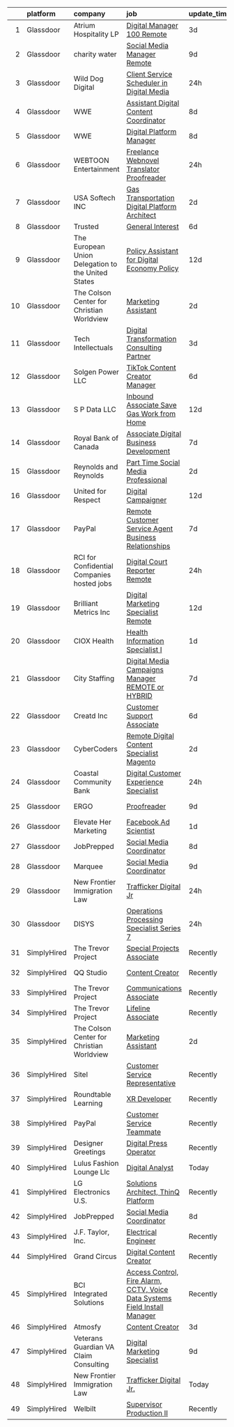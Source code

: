

|    | platform    | company                                            | job                                                                                                                                                                                                                                                                                                                                                                                                                                                                                                                                                                                                                                                                                                                                                                                                                                                                                                                                                                                                                                                                                                                                                                                                                                                                                                                                                                             | update_time   | location                     |
|---:|:------------|:---------------------------------------------------|:--------------------------------------------------------------------------------------------------------------------------------------------------------------------------------------------------------------------------------------------------------------------------------------------------------------------------------------------------------------------------------------------------------------------------------------------------------------------------------------------------------------------------------------------------------------------------------------------------------------------------------------------------------------------------------------------------------------------------------------------------------------------------------------------------------------------------------------------------------------------------------------------------------------------------------------------------------------------------------------------------------------------------------------------------------------------------------------------------------------------------------------------------------------------------------------------------------------------------------------------------------------------------------------------------------------------------------------------------------------------------------|:--------------|:-----------------------------|
|  1 | Glassdoor   | Atrium Hospitality LP                              | [Digital Manager 100  Remote](https://www.glassdoor.com/partner/jobListing.htm?pos=118&ao=1136043&s=58&guid=000001818f56e9b083103372f971e369&src=GD_JOB_AD&t=SR&vt=w&cs=1_77ae1170&cb=1655967247450&jobListingId=1007949590549&jrtk=3-0-1g67ldqgukcko801-1g67ldqhdih7g800-9f11de0b0f06204d-)                                                                                                                                                                                                                                                                                                                                                                                                                                                                                                                                                                                                                                                                                                                                                                                                                                                                                                                                                                                                                                                                                    | 3d            | Alpharetta, GA               |
|  2 | Glassdoor   | charity  water                                     | [Social Media Manager  Remote ](https://www.glassdoor.com/partner/jobListing.htm?pos=130&ao=1136043&s=58&guid=000001818f56e9b083103372f971e369&src=GD_JOB_AD&t=SR&vt=w&ea=1&cs=1_2fd05ad3&cb=1655967247456&jobListingId=1007937990975&jrtk=3-0-1g67ldqgukcko801-1g67ldqhdih7g800-0ae7ad5faac8ea84-)                                                                                                                                                                                                                                                                                                                                                                                                                                                                                                                                                                                                                                                                                                                                                                                                                                                                                                                                                                                                                                                                             | 9d            | Remote                       |
|  3 | Glassdoor   | Wild Dog Digital                                   | [Client Service   Scheduler in Digital Media](https://www.glassdoor.com/partner/jobListing.htm?pos=104&ao=1110586&s=58&guid=000001818f56e9b083103372f971e369&src=GD_JOB_AD&t=SR&vt=w&ea=1&cs=1_28968b0c&cb=1655967247448&jobListingId=1007957926887&cpc=1CBFC3E34E2A31FF&jrtk=3-0-1g67ldqgukcko801-1g67ldqhdih7g800-c2b58b479b512465--6NYlbfkN0CyHOxz5zuJWsl2VTQnRdM_6OCWrW0oVSwxykRUIGfnau2eJu7AnyXHVsxvlof7pZphd3ExTTQ4BJSGjlQDoK16g-DDVezQ6ERLlSAkKVaXkAQu58_Vh5WGZVSqkOBc83MZ6RlrVSQQi_cnsFZ0zLzMkUovGA30aLMhqojJDB5EYIrso_-SMymBqFTl44JGbPOU7F59rU0JhVSl8w7GcmTg1SaKxZsX5H_4MTmDYgOMW1iLKn0OhVsFITBl09GvL3UGYNOo7MunregdUvdE7gYlzTdb3-g4fydKYSDK080mHl0hg9jGJXcFdm-ZE5BKh2XgkKneCej_pHSPFFM_24RkSQpYU1hlixB4OeH8NK1KVuO14IqJcAHqHf_qBs94_5PBtA8HDuL1QXxJVY04Kgl1TCp33y20R9YtGW5HqXcfYRTGDFy0KTFruWkbUhHKBfrnUZDYbej9mBS5Qtrw8_-csu5ID4L5PiAjwSTKjDoGjSy84mXgIYwcBd8Vp_4uMzE%3D)                                                                                                                                                                                                                                                                                                                                                                                                                                                                                            | 24h           | Nevada                       |
|  4 | Glassdoor   | WWE                                                | [Assistant Digital Content Coordinator](https://www.glassdoor.com/partner/jobListing.htm?pos=129&ao=1136043&s=58&guid=000001818f56e9b083103372f971e369&src=GD_JOB_AD&t=SR&vt=w&cs=1_7276aa38&cb=1655967247456&jobListingId=1007940371919&jrtk=3-0-1g67ldqgukcko801-1g67ldqhdih7g800-aee7c2445f17ac08-)                                                                                                                                                                                                                                                                                                                                                                                                                                                                                                                                                                                                                                                                                                                                                                                                                                                                                                                                                                                                                                                                          | 8d            | Stamford, CT                 |
|  5 | Glassdoor   | WWE                                                | [Digital Platform Manager](https://www.glassdoor.com/partner/jobListing.htm?pos=119&ao=1136043&s=58&guid=000001818f56e9b083103372f971e369&src=GD_JOB_AD&t=SR&vt=w&cs=1_e80e00a5&cb=1655967247450&jobListingId=1007940371916&jrtk=3-0-1g67ldqgukcko801-1g67ldqhdih7g800-83245f14e12bbcd0-)                                                                                                                                                                                                                                                                                                                                                                                                                                                                                                                                                                                                                                                                                                                                                                                                                                                                                                                                                                                                                                                                                       | 8d            | Stamford, CT                 |
|  6 | Glassdoor   | WEBTOON Entertainment                              | [Freelance Webnovel Translator   Proofreader](https://www.glassdoor.com/partner/jobListing.htm?pos=121&ao=1136043&s=58&guid=000001818f56e9b083103372f971e369&src=GD_JOB_AD&t=SR&vt=w&cs=1_0b55e6b3&cb=1655967247451&jobListingId=1007958161204&jrtk=3-0-1g67ldqgukcko801-1g67ldqhdih7g800-6b2da50c789996bb-)                                                                                                                                                                                                                                                                                                                                                                                                                                                                                                                                                                                                                                                                                                                                                                                                                                                                                                                                                                                                                                                                    | 24h           | Los Angeles, CA              |
|  7 | Glassdoor   | USA Softech INC                                    | [Gas Transportation Digital Platform Architect](https://www.glassdoor.com/partner/jobListing.htm?pos=117&ao=1136043&s=58&guid=000001818f56e9b083103372f971e369&src=GD_JOB_AD&t=SR&vt=w&ea=1&cs=1_6f149ee3&cb=1655967247450&jobListingId=1007952256997&jrtk=3-0-1g67ldqgukcko801-1g67ldqhdih7g800-efbad044976d76b7-)                                                                                                                                                                                                                                                                                                                                                                                                                                                                                                                                                                                                                                                                                                                                                                                                                                                                                                                                                                                                                                                             | 2d            | Remote                       |
|  8 | Glassdoor   | Trusted                                            | [General Interest](https://www.glassdoor.com/partner/jobListing.htm?pos=128&ao=1136043&s=58&guid=000001818f56e9b083103372f971e369&src=GD_JOB_AD&t=SR&vt=w&cs=1_d3ea46b9&cb=1655967247456&jobListingId=1007945568460&jrtk=3-0-1g67ldqgukcko801-1g67ldqhdih7g800-ad30e5be742d0647-)                                                                                                                                                                                                                                                                                                                                                                                                                                                                                                                                                                                                                                                                                                                                                                                                                                                                                                                                                                                                                                                                                               | 6d            | Remote                       |
|  9 | Glassdoor   | The European Union Delegation to the United States | [Policy Assistant for Digital Economy Policy](https://www.glassdoor.com/partner/jobListing.htm?pos=126&ao=1136043&s=58&guid=000001818f56e9b083103372f971e369&src=GD_JOB_AD&t=SR&vt=w&ea=1&cs=1_7720169e&cb=1655967247451&jobListingId=1007932166276&jrtk=3-0-1g67ldqgukcko801-1g67ldqhdih7g800-7a9be315625fad0a-)                                                                                                                                                                                                                                                                                                                                                                                                                                                                                                                                                                                                                                                                                                                                                                                                                                                                                                                                                                                                                                                               | 12d           | Washington, DC               |
| 10 | Glassdoor   | The Colson Center for Christian Worldview          | [Marketing Assistant](https://www.glassdoor.com/partner/jobListing.htm?pos=120&ao=1136043&s=58&guid=000001818f56e9b083103372f971e369&src=GD_JOB_AD&t=SR&vt=w&ea=1&cs=1_a647b86c&cb=1655967247451&jobListingId=1007951619837&jrtk=3-0-1g67ldqgukcko801-1g67ldqhdih7g800-c03b56d9dc244afb-)                                                                                                                                                                                                                                                                                                                                                                                                                                                                                                                                                                                                                                                                                                                                                                                                                                                                                                                                                                                                                                                                                       | 2d            | Remote                       |
| 11 | Glassdoor   | Tech Intellectuals                                 | [Digital Transformation Consulting Partner](https://www.glassdoor.com/partner/jobListing.htm?pos=101&ao=1110586&s=58&guid=000001818f56e9b083103372f971e369&src=GD_JOB_AD&t=SR&vt=w&ea=1&cs=1_2708d2ba&cb=1655967247448&jobListingId=1007950387554&cpc=8A48E7D5890B96AC&jrtk=3-0-1g67ldqgukcko801-1g67ldqhdih7g800-844383339f3a098c--6NYlbfkN0DzaDHVbxJ-LJZej0v9fk4K-FwNocoxjQ_zxp68kPBvctOBIAfBBfY8PymdHZA9lT-HMCCX8hfeoRyIkftjx6m9arhk2ityyYjjsxlKk_-jtS-LCmwUaHhNCVLvof18TzF7-qjT8eBewCh3XYCsRu6FP_UmCfWlETxrvfCcz--xTf_N3SHsNgvVVTj59ty1VtejfbUP7c2KTV1ltEZMSe3B_lj_qMQszn_vCZ7HzcfN5orqL85u3xwPNZFTceSsGViIucvnOKOl9xhkXR1JOJijnAgx7t0mljTCBrMU8_VPoACZ7ruwghlxGk5LLRRnnRoPrDNf_keXEy1SMCY7bGjMumSrdMmB9smhUJmCt-NooTuNRO7dENZRgLrTw-TPyl8JJCuadZshgLetf4Vp3zJRL-2ASSJM_1IIZ0K3suTBoYx13Z4E7mDHmkgUZm0Jc4jkIu7EgWg7BFbYT2ooNCly_i3VCHa0Vgi85_NCVJknEpNT2Ze-bWGJ1O0nuag-1BmstqCPEx8DLg%3D%3D)                                                                                                                                                                                                                                                                                                                                                                                                                                                                                | 3d            | Remote                       |
| 12 | Glassdoor   | Solgen Power LLC                                   | [TikTok Content Creator   Manager](https://www.glassdoor.com/partner/jobListing.htm?pos=123&ao=1136043&s=58&guid=000001818f56e9b083103372f971e369&src=GD_JOB_AD&t=SR&vt=w&ea=1&cs=1_8ec42731&cb=1655967247451&jobListingId=1007945520382&jrtk=3-0-1g67ldqgukcko801-1g67ldqhdih7g800-148ade286aaa5e7c-)                                                                                                                                                                                                                                                                                                                                                                                                                                                                                                                                                                                                                                                                                                                                                                                                                                                                                                                                                                                                                                                                          | 6d            | Orem, UT                     |
| 13 | Glassdoor   | S P Data LLC                                       | [Inbound Associate   Save Gas Work from Home ](https://www.glassdoor.com/partner/jobListing.htm?pos=116&ao=1136043&s=58&guid=000001818f56e9b083103372f971e369&src=GD_JOB_AD&t=SR&vt=w&ea=1&cs=1_9e9105c0&cb=1655967247450&jobListingId=1007931471756&jrtk=3-0-1g67ldqgukcko801-1g67ldqhdih7g800-e9b7a5bbd933af59-)                                                                                                                                                                                                                                                                                                                                                                                                                                                                                                                                                                                                                                                                                                                                                                                                                                                                                                                                                                                                                                                              | 12d           | Rio Rancho, NM               |
| 14 | Glassdoor   | Royal Bank of Canada                               | [Associate  Digital Business Development](https://www.glassdoor.com/partner/jobListing.htm?pos=127&ao=1136043&s=58&guid=000001818f56e9b083103372f971e369&src=GD_JOB_AD&t=SR&vt=w&cs=1_7f884968&cb=1655967247451&jobListingId=1007942233987&jrtk=3-0-1g67ldqgukcko801-1g67ldqhdih7g800-0158e13e57d3bf8c-)                                                                                                                                                                                                                                                                                                                                                                                                                                                                                                                                                                                                                                                                                                                                                                                                                                                                                                                                                                                                                                                                        | 7d            | New York, NY                 |
| 15 | Glassdoor   | Reynolds and Reynolds                              | [Part Time Social Media Professional](https://www.glassdoor.com/partner/jobListing.htm?pos=114&ao=1136043&s=58&guid=000001818f56e9b083103372f971e369&src=GD_JOB_AD&t=SR&vt=w&cs=1_d56879af&cb=1655967247450&jobListingId=1007951478856&jrtk=3-0-1g67ldqgukcko801-1g67ldqhdih7g800-c809f6fdf27f11cd-)                                                                                                                                                                                                                                                                                                                                                                                                                                                                                                                                                                                                                                                                                                                                                                                                                                                                                                                                                                                                                                                                            | 2d            | College Station, TX          |
| 16 | Glassdoor   | United for Respect                                 | [Digital Campaigner](https://www.glassdoor.com/partner/jobListing.htm?pos=115&ao=1136043&s=58&guid=000001818f56e9b083103372f971e369&src=GD_JOB_AD&t=SR&vt=w&cs=1_50663405&cb=1655967247450&jobListingId=1007931812475&jrtk=3-0-1g67ldqgukcko801-1g67ldqhdih7g800-0b8ff761fb7d201e-)                                                                                                                                                                                                                                                                                                                                                                                                                                                                                                                                                                                                                                                                                                                                                                                                                                                                                                                                                                                                                                                                                             | 12d           | Remote                       |
| 17 | Glassdoor   | PayPal                                             | [Remote Customer Service Agent   Business Relationships](https://www.glassdoor.com/partner/jobListing.htm?pos=109&ao=1110586&s=58&guid=000001818f56e9b083103372f971e369&src=GD_JOB_AD&t=SR&vt=w&ea=1&cs=1_898f1d68&cb=1655967247450&jobListingId=1007942508910&cpc=3BA4CE39D5B5DEF5&jrtk=3-0-1g67ldqgukcko801-1g67ldqhdih7g800-dbef6f91f2d1bbf4--6NYlbfkN0DU-F56RgAyFk8IOKZIzbPDY7JlmS72TMLpmNQzkaTSHoxAj52XbnXjft-iscxfIv_eMJcuN7RgKoajKfYakzG57v_WlrrwsvziBwQd-Mp8ZTzKmoD0uK5cXwtTMnGEBbadPSVnjjbh78q5k0XzDRpOJneEo3TiWGw0XmRfpeExQaB8vpLqBKJbtWZZKK8noulLSPeliY1NCJz8uhMm6F8mG5lhepVXlbxa8n8cjsfVkj-si17nmwFA8O0kHA1cx_CZ0SUwHJaDZKHw1gCOfO3o0pYu8h0UjvH6c6afpfI4aOcerxVjztMNAPj5i3I0GGSdstJ_OAZ92G3UY2ZS2kPKqB8SdAtUohK_LY6_3eBKWWSu76qpqq5lZ9_URnWtbFZ21OKx_TJlZekRpjizkNB-W3VU-MHhTroxfPDqdnTCFQ81o7wSCTqZEM4g3K0XYguq2F3G3phCxdcL6_PU-KZnJIUjj7F4pmPks7feI9ZpWnW4eEX08AEgWcGNUaGeleRNC4K9AI3nyp4XzG8ZzofJKzhEjHS4BX_sdd1AFaugfQ%3D%3D)                                                                                                                                                                                                                                                                                                                                                                                                                                   | 7d            | Houston, TX                  |
| 18 | Glassdoor   | RCI for Confidential Companies  hosted jobs        | [Digital Court Reporter   Remote](https://www.glassdoor.com/partner/jobListing.htm?pos=102&ao=1110586&s=58&guid=000001818f56e9b083103372f971e369&src=GD_JOB_AD&t=SR&vt=w&ea=1&cs=1_01317804&cb=1655967247448&jobListingId=1007956956479&cpc=26740BCDE5E48596&jrtk=3-0-1g67ldqgukcko801-1g67ldqhdih7g800-8ca94b91b00e4b84--6NYlbfkN0DyLD__ZQpJZwLO2s49LS2dcS2T4cy1KEhKtYr6CiU9rLbCVIdvfBL5XsjqiL4wy8SYzY4X37UwlutlA1ZGt0ONvD9ino8JKFEpSAFDK6FGYTKknYvFwt_YAGiQQuIt4KJb73JIv4Dous-Fm_HcO6X_rwGHEv3RjaOzpkujstoww_lEo02kNu6MbADp9B4NUorM3YsYf8dtlCuxdAo7_-YFi0WBzX02CoNIVgZ_VfYwUAQ_08PScujA3AjfFiM0oy7RAIMUPYPwj0BuHHMjcWkiKeQh92yQe-wGSAExcVmVsEBFcPmHld-JHCrWQS0mEDfEWb0CeO7UxYXaM9awislVjS3wqCHK_fIvlRL7m_KchKytkhgSa9zHiEECOrKqBfJO1yVri8gdItJRWwLRcrJC4SBpFBMmMG0VJOem2K7hjzkm35eDurBhC3PtZcuvHqur4VNeDn2l_vR1IzvmzAtW8Kp4wnOGiFE2Mh3QiNcV0LgMBVqxV6QjprI-dJWjgfWsV6q7YQKwDPneXFluOAmz)                                                                                                                                                                                                                                                                                                                                                                                                                                                                                      | 24h           | San Francisco, CA            |
| 19 | Glassdoor   | Brilliant Metrics  Inc                             | [Digital Marketing Specialist  Remote ](https://www.glassdoor.com/partner/jobListing.htm?pos=103&ao=1110586&s=58&guid=000001818f56e9b083103372f971e369&src=GD_JOB_AD&t=SR&vt=w&ea=1&cs=1_ce438cc6&cb=1655967247448&jobListingId=1007932447384&cpc=F4EED0218A761C36&jrtk=3-0-1g67ldqgukcko801-1g67ldqhdih7g800-eed58fa55ead5b34--6NYlbfkN0BdIF4Xm9g3pe2lcQ2AfJ1yM4cBhwKpZFTomdv1fwblUE5GOTrRqxwJcl9gt0fptuNkYYEYO_TSrzQ-ibU_04LvU0Fi2wXbuWjj7aSdIh7kKEu6zmFS3xb-QQQN1Rm-rBSvfxt1DjuaNx6Wr7CeWWluc2O5KZ27zo4PG0GxZVdoUoBQLzZG9w0ybCrVqPuAUBio_2H1RtjWPDTAXYnSK5YhHyvOk3eNHXQkYxf75Gdq4pHRi5mZbM5MUe4JlhLzdI4K04O1T1HDy4rXQHFZWpVdpDONR7Eznwcksv3SonWChb9Wi9rGcGq3bpNSFOfgXtkOcgMOg28n-hgjBXs_dBAFg2hfJnyhx8u6VGyE0IlG5ZRhuz53qd_60hgOFRqq2UEPdy_VvphHlyBiL9SS5yMH6f0hO9jKIqfZYgSsEsnZQXlTUzKFxl_lqpjVfluegrW-X38ab___jSUQTpYtKo0V)                                                                                                                                                                                                                                                                                                                                                                                                                                                                                                                                                | 12d           | Remote                       |
| 20 | Glassdoor   | CIOX Health                                        | [Health Information Specialist I](https://www.glassdoor.com/partner/jobListing.htm?pos=105&ao=1110586&s=58&guid=000001818f56e9b083103372f971e369&src=GD_JOB_AD&t=SR&vt=w&cs=1_22c76a32&cb=1655967247448&jobListingId=1007953787245&cpc=654405A9B1E0A9F5&jrtk=3-0-1g67ldqgukcko801-1g67ldqhdih7g800-09f24dbc0fb760a8--6NYlbfkN0DmVkbSMMk0SKBlrQ160sntKeTFoLu9cDfRQznIgsntp_qWLZxp7XF70qvPNt07L4vARi2Ho6e4XHF34sCObX7N9uO9AnS267MLC99pyn8rULkdC8jFt1FBenwbwMadM3C0kP_ny0ikRoaf5Tq8IOMhG4KmTj-26pBwiNmTjmqMQzqMVLeRMNupjKZzsf22Ma40CvzGshSWURKFYV9uAJ1nUEeA2i790ZR-7maxSg-LyEWBeCp_rpWS-SW8M042cVMDBH9IVsNvmf6YA6wADVFPpYmAxBzIL0OlewGrZYgt8efSDRzXgjrP3f9hm88XWnAV2pIxMCHjSd2kYUzmzXAXBwKba9VD9uGKuSm2rrbBPjetea3xr6mPZ0t4KLQQjrLDOsis2pUCnVEV7r71yI-kt4UG_ogUGL3nCc2FuiFgWrmLJs-rqYFdocJfM4W0OkcIN4oH9BBJik_NXbXYuH85T3GfXAPXdfIKLhGoPzc-3L3Gqra-Q67bGZJR-fyJeixCzMT6vZhVd07JH-TWMun4VFJjeEKa4LlkiyIVwf4X815M70G7jsbAWrIaZOHlsvmFBOHK0mYe5k8f-WZwl__fTojEep6s0wfOubML4SoriBSMH2UjcU0yDWCD0oS5X_EuX8I-99tF3sbzdCwJszmr3GWW2XxRgkSnouWG6kYZK1FMBA3ibAnFYCZ7Pc2FkO51gX87uYA_fzWCeFJvTfRWjSZFoUw9AKHWQHohKH4oYg%3D%3D)                                                                                                                                                                                                                                                               | 1d            | Remote                       |
| 21 | Glassdoor   | City Staffing                                      | [Digital Media Campaigns Manager   REMOTE or HYBRID](https://www.glassdoor.com/partner/jobListing.htm?pos=108&ao=1110586&s=58&guid=000001818f56e9b083103372f971e369&src=GD_JOB_AD&t=SR&vt=w&ea=1&cs=1_66290dfc&cb=1655967247449&jobListingId=1007942410439&cpc=451933188B21919D&jrtk=3-0-1g67ldqgukcko801-1g67ldqhdih7g800-f934e04e01762948--6NYlbfkN0CS72fZebDSGVOMIBZH-WhDNcvknyey4VuXgv46bDHQ15rpvICk52p6htknFz2pnuNsn-Zhhy0b0yblBm7G8JFPeNkiSD6o-G3yKeeQcdEnkQS8szh0dSv6uG1uOQqnhQ9yhZAc1h4RWwF7hfRHV-vummpxKz6TtNyhryfNdkvHyAfxuT1XGDwOWrRVdk6uVaK4fOWEz0D4yOuiwekdGikYcP-FD1WimmGyWrAAKzqnonkBRhh2oo2GtKm112NinBKT7fhdvVHBXtdstCnvYqBCmS7hvcNi5GlT5ApYdkKpW3chRXkegZVvzbD9-7OlNE4RdCtFuBKhOvPuK-Nmcrg9Q9WxS6_xb8m63WvkTP-uor4N2JxAkOqb62s-TpJucxVvwUvs4_IStYcKBkbu1CtNJGWojd1v9CL8YEE2oDcX75gkcyX33yxLfsugPB99lYHlRbM095RsnnhYOg33albTKRkLmDYYaMJ-ZOGKUvi2u-rodRL9TURgnzJk4VYE3DBoKJobnUr63p0fdCilMBNl81E-8aZ-ujH761HYBoxQMw%3D%3D)                                                                                                                                                                                                                                                                                                                                                                                                                                       | 7d            | Remote                       |
| 22 | Glassdoor   | Creatd  Inc                                        | [Customer Support Associate](https://www.glassdoor.com/partner/jobListing.htm?pos=110&ao=1136043&s=58&guid=000001818f56e9b083103372f971e369&src=GD_JOB_AD&t=SR&vt=w&cs=1_f21ff813&cb=1655967247449&jobListingId=1007945534448&jrtk=3-0-1g67ldqgukcko801-1g67ldqhdih7g800-4159e058a5bb2743-)                                                                                                                                                                                                                                                                                                                                                                                                                                                                                                                                                                                                                                                                                                                                                                                                                                                                                                                                                                                                                                                                                     | 6d            | Remote                       |
| 23 | Glassdoor   | CyberCoders                                        | [Remote Digital Content Specialist   Magento](https://www.glassdoor.com/partner/jobListing.htm?pos=107&ao=1110586&s=58&guid=000001818f56e9b083103372f971e369&src=GD_JOB_AD&t=SR&vt=w&cs=1_404e275e&cb=1655967247449&jobListingId=1007951482542&cpc=FA84DF7EA1EC2398&jrtk=3-0-1g67ldqgukcko801-1g67ldqhdih7g800-999bcaee51aa855c--6NYlbfkN0CpFJQzrgRR8WqXWK1qKKEqALWJw739KlKqr2H-MSI4eoBlI4EFrmor2FYZMP3muM02F11t3FVaQOLnKtB2YWuOwFyxetC7jL2TPgGv6Qwqr4IsieD35WTJ_caIe9k-la2Lt_-xXssaHgptNlkSnc6wz_z65vZM6VHxbvKgkppUgbqqNBh4J8tW-BRCr03PJndszwqHtZjDICZHybg5VrE9L4QAZub2d3qNvDvGtUCWVGjNOaj4B3Tv2UrI6I3H7EKgH6xvb2_StxEBBNZWgZ9AVIviUovneQpCqjl40-MRubJQ7iZQQ5-84v5flbDzWG3Q_Dl3WxkcQZ2RKjq-aH6gC21f-EwroIwSU6q0c9qqZkwaFsu6LZnzaTtowQCU_-Nd5bZSt18LY6vrsPWiacpn3PkeQGG0RnjWlAK0IevqH65ktoHW4UPrgik0GX2prSUbb6jd0Tu3334mCPDNvtWlUQ8nBQgp8vaxJXd_27fwvR3gxj23gzZY-gANPiW6rmqepEMGseqlS7FxnpqJYOSYgvh3D4BQZ6F3-AfJjQu4uo1t42-vxBs6NeS8WsqbH-ZvRD9VyzjSK19wVOwoKf7s6lgBBKleI_uOA4ztEr1k7DRRY1wnd_SKjStdZ11ozNz1xdQilJU-Qu5w28Cvi7CmkCgcobtl6Uz2M_eFmYVCz1-dj-TkS24AxRpNMxBoDqbg7l0KjcE-g2cplgJUmYXDsfXk2K1cdUPkoBcp2DuulaFCQb0eu9UB06Y6zosbtN0YA58YPZ6OwZGXL6fYY7mSrBa2wVJJj-rPHOyx3M3eRgzNG1YOZfd8Q4OkgGCUzAlNTXkHdeK7NF6_jdD6pRvNZlmgtnYLqueMZVTo6cFoetTabSHpU_F5agBqdMihzA1uNMHtka32DqXo4CDL_6cxE8YyUQKzqy5MNyyzGdztWenk0FBCLoX-Zl6MUztjLrMlKlSSn_tdCf9uZlBSzNoHae5jq3BDAs0%3D) | 2d            | Austin, TX                   |
| 24 | Glassdoor   | Coastal Community Bank                             | [Digital   Customer Experience Specialist](https://www.glassdoor.com/partner/jobListing.htm?pos=125&ao=1136043&s=58&guid=000001818f56e9b083103372f971e369&src=GD_JOB_AD&t=SR&vt=w&cs=1_91d2b980&cb=1655967247451&jobListingId=1007957723698&jrtk=3-0-1g67ldqgukcko801-1g67ldqhdih7g800-1bdc1410c00e334a-)                                                                                                                                                                                                                                                                                                                                                                                                                                                                                                                                                                                                                                                                                                                                                                                                                                                                                                                                                                                                                                                                       | 24h           | Remote                       |
| 25 | Glassdoor   | ERGO                                               | [Proofreader](https://www.glassdoor.com/partner/jobListing.htm?pos=111&ao=1136043&s=58&guid=000001818f56e9b083103372f971e369&src=GD_JOB_AD&t=SR&vt=w&ea=1&cs=1_dd467319&cb=1655967247450&jobListingId=1007936636213&jrtk=3-0-1g67ldqgukcko801-1g67ldqhdih7g800-fd410cae15631455-)                                                                                                                                                                                                                                                                                                                                                                                                                                                                                                                                                                                                                                                                                                                                                                                                                                                                                                                                                                                                                                                                                               | 9d            | New York, NY                 |
| 26 | Glassdoor   | Elevate Her Marketing                              | [Facebook Ad Scientist](https://www.glassdoor.com/partner/jobListing.htm?pos=112&ao=1136043&s=58&guid=000001818f56e9b083103372f971e369&src=GD_JOB_AD&t=SR&vt=w&cs=1_6a3f0db9&cb=1655967247450&jobListingId=1007954096461&jrtk=3-0-1g67ldqgukcko801-1g67ldqhdih7g800-a412370595d756e9-)                                                                                                                                                                                                                                                                                                                                                                                                                                                                                                                                                                                                                                                                                                                                                                                                                                                                                                                                                                                                                                                                                          | 1d            | Remote                       |
| 27 | Glassdoor   | JobPrepped                                         | [Social Media Coordinator](https://www.glassdoor.com/partner/jobListing.htm?pos=122&ao=1136043&s=58&guid=000001818f56e9b083103372f971e369&src=GD_JOB_AD&t=SR&vt=w&ea=1&cs=1_98b4c0ef&cb=1655967247451&jobListingId=1007939314979&jrtk=3-0-1g67ldqgukcko801-1g67ldqhdih7g800-1022a82ece02c0cc-)                                                                                                                                                                                                                                                                                                                                                                                                                                                                                                                                                                                                                                                                                                                                                                                                                                                                                                                                                                                                                                                                                  | 8d            | Remote                       |
| 28 | Glassdoor   | Marquee                                            | [Social Media Coordinator](https://www.glassdoor.com/partner/jobListing.htm?pos=113&ao=1136043&s=58&guid=000001818f56e9b083103372f971e369&src=GD_JOB_AD&t=SR&vt=w&ea=1&cs=1_2a7652f3&cb=1655967247450&jobListingId=1007936340908&jrtk=3-0-1g67ldqgukcko801-1g67ldqhdih7g800-2b84d8c538c0f33e-)                                                                                                                                                                                                                                                                                                                                                                                                                                                                                                                                                                                                                                                                                                                                                                                                                                                                                                                                                                                                                                                                                  | 9d            | Remote                       |
| 29 | Glassdoor   | New Frontier Immigration Law                       | [Trafficker Digital Jr ](https://www.glassdoor.com/partner/jobListing.htm?pos=124&ao=1136043&s=58&guid=000001818f56e9b083103372f971e369&src=GD_JOB_AD&t=SR&vt=w&ea=1&cs=1_1230ccb8&cb=1655967247451&jobListingId=1007957845123&jrtk=3-0-1g67ldqgukcko801-1g67ldqhdih7g800-100e798828e77a82-)                                                                                                                                                                                                                                                                                                                                                                                                                                                                                                                                                                                                                                                                                                                                                                                                                                                                                                                                                                                                                                                                                    | 24h           | Remote                       |
| 30 | Glassdoor   | DISYS                                              | [Operations Processing Specialist    Series 7](https://www.glassdoor.com/partner/jobListing.htm?pos=106&ao=1110586&s=58&guid=000001818f56e9b083103372f971e369&src=GD_JOB_AD&t=SR&vt=w&ea=1&cs=1_f60a57b0&cb=1655967247449&jobListingId=1007957299754&cpc=2CAED5C921A5F994&jrtk=3-0-1g67ldqgukcko801-1g67ldqhdih7g800-d50c2589a2bcc25a--6NYlbfkN0BTYkY06FZEdAAtNWO-eDAfNklmfZymsMF6eFRONl7rAMN5x_2sHrqXfWPo9rHDxSPBoi2xuyB7OIA76dr58kd2BF7x5CISIUhf0oNxsUefUf4rjqF4zjsuuuDLtxmDyDTCGfRgvTXG_3CRY_TOBV0CIIEZOLDqhtcMdPjzBdv5UNT5ExyN3_93g80p4_alJ1gokUMOcPQcvRpxmy-Z4zAKALmhXBIxoqyfZ3cC8IdCSNtLl7NwTiLSWB7MjdqUarVdYJctBtvsLI8_eE9kPtBYnWsWjpCOcRSaBmB57yy3E4vz5pJtIhv90X0SQdTYHhVOOiTOY0sufU66YGEoZsxc4TQvLsCja3i9KpSmb2kA7cnHiCYb6I0lndrRuFvTZKWuAZeuQXYXxT2NBXPRsmAEQPDfzr6rsZ5IspUCf9-dX64BnYoTsYeMENV1SKDRdTED2NQI-mwQd0VkYO1A0DIK3cXlBmzIcZOuOBROMWV_Sqrl0bPMVrA1T6JT9zWKd2XURHfpLAzW2g%3D%3D)                                                                                                                                                                                                                                                                                                                                                                                                                                                                             | 24h           | Remote                       |
| 31 | SimplyHired | The Trevor Project                                 | [Special Projects Associate](https://www.simplyhired.com/job/z1BHOYvhYwaE2JjlT76FZ-Za8x-7eUS2Alna5kUqdOr053thRMzpyw?q=digital+platform)                                                                                                                                                                                                                                                                                                                                                                                                                                                                                                                                                                                                                                                                                                                                                                                                                                                                                                                                                                                                                                                                                                                                                                                                                                         | Recently      | United States                |
| 32 | SimplyHired | QQ Studio                                          | [Content Creator](https://www.simplyhired.com/job/5yq2Sb7wg7ZbuxgEBxV5SK7LmwULjh4AW3XKPEd2nuuJaCd-LgCu3A?q=digital+platform)                                                                                                                                                                                                                                                                                                                                                                                                                                                                                                                                                                                                                                                                                                                                                                                                                                                                                                                                                                                                                                                                                                                                                                                                                                                    | Recently      | Valley Stream, NY            |
| 33 | SimplyHired | The Trevor Project                                 | [Communications Associate](https://www.simplyhired.com/job/xF3Ou7t-WnGHIInjqbqF0GdqCsZWph9NM2YkJUEYNbHTNX8EjpOTww?q=digital+platform)                                                                                                                                                                                                                                                                                                                                                                                                                                                                                                                                                                                                                                                                                                                                                                                                                                                                                                                                                                                                                                                                                                                                                                                                                                           | Recently      | United States                |
| 34 | SimplyHired | The Trevor Project                                 | [Lifeline Associate](https://www.simplyhired.com/job/Ak4icOMDvDZSA7CdUYJUQ6jgtpv_NAhrYl2Qp25OGwLKf0BJLaa9MQ?q=digital+platform)                                                                                                                                                                                                                                                                                                                                                                                                                                                                                                                                                                                                                                                                                                                                                                                                                                                                                                                                                                                                                                                                                                                                                                                                                                                 | Recently      | United States                |
| 35 | SimplyHired | The Colson Center for Christian Worldview          | [Marketing Assistant](https://www.simplyhired.com/job/-6NObxIMQd6qTXw4l3nAxeA-y0zPc4N1ObB4KR_eWpVUu1xhCsa-LQ?q=digital+platform)                                                                                                                                                                                                                                                                                                                                                                                                                                                                                                                                                                                                                                                                                                                                                                                                                                                                                                                                                                                                                                                                                                                                                                                                                                                | 2d            | Remote                       |
| 36 | SimplyHired | Sitel                                              | [Customer Service Representative](https://www.simplyhired.com/job/3ffSmqKoEwGrBfgsICjFn1oDMICy0i9Jwy8dIVco6eWOiDR1lq4JeA?q=digital+platform)                                                                                                                                                                                                                                                                                                                                                                                                                                                                                                                                                                                                                                                                                                                                                                                                                                                                                                                                                                                                                                                                                                                                                                                                                                    | Recently      | Greenville, SC +21 locations |
| 37 | SimplyHired | Roundtable Learning                                | [XR Developer](https://www.simplyhired.com/job/wOQuZ9koRYUSm1hEeqD5cBAg2gv6ZaNx9lP6DooZsrvy6adzC62lYg?q=digital+platform)                                                                                                                                                                                                                                                                                                                                                                                                                                                                                                                                                                                                                                                                                                                                                                                                                                                                                                                                                                                                                                                                                                                                                                                                                                                       | Recently      | Chagrin Falls, OH            |
| 38 | SimplyHired | PayPal                                             | [Customer Service Teammate](https://www.simplyhired.com/job/8n_diWtflZH2Zs18PBP3c1-SrbTeNhBTKvky0HBwBine7Tqp8JWzEA?q=digital+platform)                                                                                                                                                                                                                                                                                                                                                                                                                                                                                                                                                                                                                                                                                                                                                                                                                                                                                                                                                                                                                                                                                                                                                                                                                                          | Recently      | North Carolina +1 location   |
| 39 | SimplyHired | Designer Greetings                                 | [Digital Press Operator](https://www.simplyhired.com/job/0GM25-_wMHMIlJu4EU3xV2AfLb68e2tlElEh9RVsLHunveaZNXQUOQ?q=digital+platform)                                                                                                                                                                                                                                                                                                                                                                                                                                                                                                                                                                                                                                                                                                                                                                                                                                                                                                                                                                                                                                                                                                                                                                                                                                             | Recently      | Edison, NJ                   |
| 40 | SimplyHired | Lulus Fashion Lounge Llc                           | [Digital Analyst](https://www.simplyhired.com/job/O80_WN6Ilr6RJEIum6stkrbZ8FYZ9v1hVT6mhYo93SWdhk_C3JkRRg?q=digital+platform)                                                                                                                                                                                                                                                                                                                                                                                                                                                                                                                                                                                                                                                                                                                                                                                                                                                                                                                                                                                                                                                                                                                                                                                                                                                    | Today         | Chico, CA                    |
| 41 | SimplyHired | LG Electronics U.S.                                | [Solutions Architect, ThinQ Platform](https://www.simplyhired.com/job/5ZEXAIHAPlU4lVTiiwPRjl3RCRGsTSZTcgkQ_Z20nhver49RjmM_nw?q=digital+platform)                                                                                                                                                                                                                                                                                                                                                                                                                                                                                                                                                                                                                                                                                                                                                                                                                                                                                                                                                                                                                                                                                                                                                                                                                                | Recently      | Englewood Cliffs, NJ         |
| 42 | SimplyHired | JobPrepped                                         | [Social Media Coordinator](https://www.simplyhired.com/job/KJh1nyiRRetBFJxS-eqO0tMxKcyqzXOuy53lZ9Zz_JcX1Ya0_oHWoA?q=digital+platform)                                                                                                                                                                                                                                                                                                                                                                                                                                                                                                                                                                                                                                                                                                                                                                                                                                                                                                                                                                                                                                                                                                                                                                                                                                           | 8d            | Remote +5 locations          |
| 43 | SimplyHired | J.F. Taylor, Inc.                                  | [Electrical Engineer](https://www.simplyhired.com/job/ercaFmXqqTXgIXEFxc3YFb6FuVTfJpH0SjFk3SMmBCXvM7g7x9aohw?q=digital+platform)                                                                                                                                                                                                                                                                                                                                                                                                                                                                                                                                                                                                                                                                                                                                                                                                                                                                                                                                                                                                                                                                                                                                                                                                                                                | Recently      | Lexington Park, MD           |
| 44 | SimplyHired | Grand Circus                                       | [Digital Content Creator](https://www.simplyhired.com/job/EkMUtxNwrFAljv8yh_og1Qit95mwnzLa27znpwgvpt6EyaxStnQYkw?q=digital+platform)                                                                                                                                                                                                                                                                                                                                                                                                                                                                                                                                                                                                                                                                                                                                                                                                                                                                                                                                                                                                                                                                                                                                                                                                                                            | Recently      | Remote                       |
| 45 | SimplyHired | BCI Integrated Solutions                           | [Access Control, Fire Alarm, CCTV, Voice Data Systems Field Install Manager](https://www.simplyhired.com/job/Tmkg2QDjawKCvywYntR3ScmursIRDG3DXXjE8sPidyaPF0Mhy-8xTQ?q=digital+platform)                                                                                                                                                                                                                                                                                                                                                                                                                                                                                                                                                                                                                                                                                                                                                                                                                                                                                                                                                                                                                                                                                                                                                                                         | Recently      | Atlanta, GA                  |
| 46 | SimplyHired | Atmosfy                                            | [Content Creator](https://www.simplyhired.com/job/YyE8yosNEG_5ot4npqMokQhCphmugEicZSL_D3GLUOOrMqYAyh6rhw?q=digital+platform)                                                                                                                                                                                                                                                                                                                                                                                                                                                                                                                                                                                                                                                                                                                                                                                                                                                                                                                                                                                                                                                                                                                                                                                                                                                    | 3d            | Remote                       |
| 47 | SimplyHired | Veterans Guardian VA Claim Consulting              | [Digital Marketing Specialist](https://www.simplyhired.com/job/oNgQH6c2T2cKCe7pfuNjR01Ll0v8WvVxnKdZkMk7GKCnbgNqvzDzNg?q=digital+platform)                                                                                                                                                                                                                                                                                                                                                                                                                                                                                                                                                                                                                                                                                                                                                                                                                                                                                                                                                                                                                                                                                                                                                                                                                                       | 9d            | Pinehurst, NC                |
| 48 | SimplyHired | New Frontier Immigration Law                       | [Trafficker Digital Jr.](https://www.simplyhired.com/job/2CbX4Zi59pfJVW36N-OQnxEwF_tyf8cRi9zt3c93oK_7wayFS_sjgw?q=digital+platform)                                                                                                                                                                                                                                                                                                                                                                                                                                                                                                                                                                                                                                                                                                                                                                                                                                                                                                                                                                                                                                                                                                                                                                                                                                             | Today         | Remote                       |
| 49 | SimplyHired | Welbilt                                            | [Supervisor Production II](https://www.simplyhired.com/job/WoqTzImVryLBdx201mV4zyLGdyDbzo6rZww0G5WV1uqyAT_Cxsdueg?q=digital+platform)                                                                                                                                                                                                                                                                                                                                                                                                                                                                                                                                                                                                                                                                                                                                                                                                                                                                                                                                                                                                                                                                                                                                                                                                                                           | Recently      | Mount Pleasant, MI           |